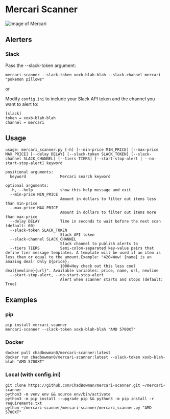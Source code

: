 # Mercari Scanner

![Image of Mercari](https://upload.wikimedia.org/wikipedia/commons/7/7f/Mercari_logo_2018.svg)

## Alerters

### Slack

Pass the --slack-token argument:
```
mercari-scanner --slack-token xoxb-blah-blah --slack-channel mercari "pokemon pillows"
```

or

Modify `config.ini` to include your Slack API token and the channel you want to alert to:

```
[slack]
token = xoxb-blah-blah
channel = mercari
```

## Usage

```
usage: mercari_scanner.py [-h] [--min-price MIN_PRICE] [--max-price MAX_PRICE] [--delay DELAY] [--slack-token SLACK_TOKEN] [--slack-channel SLACK_CHANNEL] [--tiers TIERS] [--start-stop-alert | --no-start-stop-alert] keyword

positional arguments:
  keyword               Mercari search keyword

optional arguments:
  -h, --help            show this help message and exit
  --min-price MIN_PRICE
                        Amount in dollars to filter out items less than min-price
  --max-price MAX_PRICE
                        Amount in dollars to filter out items more than max-price
  --delay DELAY         Time in seconds to wait before the next scan (default: 60)
  --slack-token SLACK_TOKEN
                        Slack API token
  --slack-channel SLACK_CHANNEL
                        Slack channel to publish alerts to
  --tiers TIERS         Semi-colon-separated key-value pairs that define tier message templates. A template will be used if an item is less than or equal to the amount.Example: "420=Wow! {name} is an amazing deal! Only ${price};
                        1000=Hey check out this less cool deal{newline}{url}". Available variables: price, name, url, newline
  --start-stop-alert, --no-start-stop-alert
                        Alert when scanner starts and stops (default: True)
```

## Examples

### pip
```
pip install mercari-scanner
mercari-scanner --slack-token xoxb-blah-blah "AMD 5700XT"
```

### Docker
```
docker pull chadbowman0/mercari-scanner:latest
docker run chadbowman0/mercari-scanner:latest --slack-token xoxb-blah-blah "AMD 5700XT"
```

### Local (with config.ini)
```
git clone https://github.com/ChadBowman/mercari-scanner.git ~/mercari-scanner
python3 -m venv env && source env/bin/activate
python3 -m pip install --upgrade pip && python3 -m pip install -r requirements.txt
python ~/mercari-scanner/mercari-scanner/mercari_scanner.py "AMD 5700XT"
```
